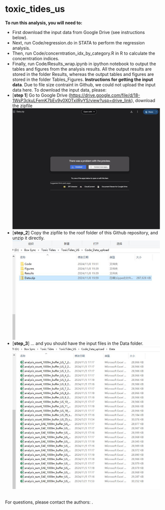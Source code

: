 # toxic_tides_us
**To run this analysis, you will need to:** 
- First download the input data from Google Drive (see instructions below). 
- Next, run Code/regression.do in STATA to perform the regression analysis.
- Then, run Code/concerntration_idx_by_category.R in R to calculate the concerntration indices.
- Finally, run Code/Results_wrap.ipynb in ipython notebook to output the tables and figures from the analysis results.
All the output results are stored in the folder Results, whereas the output tables and figures are stored in the folder Tables_Figures.
**Instructions for getting the input data**. Due to file size contraint in Github, we could not upload the input data here. To download the input data, please: <br/>
- [**step 1**] Go to Google Drive (https://drive.google.com/file/d/18-1WsP3ckuLFemK7bEv9y0XOTxilRyYS/view?usp=drive_link), download the zipfile
![alt text](https://github.com/yangju-90/toxic_tides_us/blob/main/step1.JPG)
- [**step_2**] Copy the zipfile to the roof folder of this Github repository, and unzip it directly. 
![alt text](https://github.com/yangju-90/toxic_tides_us/blob/main/step2.JPG)
- [**step_3**] ... and you should have the input files in the Data folder.
![alt text](https://github.com/yangju-90/toxic_tides_us/blob/main/step3.JPG)

<br> For questions, please contact the authors: .<br/>
